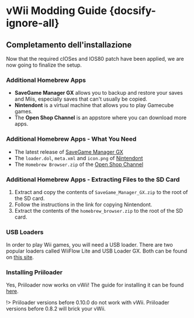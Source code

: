 # vWii Modding Guide {docsify-ignore-all}

## Completamento dell'installazione

Now that the required cIOSes and IOS80 patch have been applied, we are now going to finalize the setup.

### Additional Homebrew Apps

- **SaveGame Manager GX** allows you to backup and restore your saves and Miis, especially saves that can't usually be copied.
- **Nintendont** is a virtual machine that allows you to play Gamecube games.
- The **Open Shop Channel** is an appstore where you can download more apps.

### Additional Homebrew Apps - What You Need

- The latest release of [SaveGame Manager GX](https://hbb1.oscwii.org/api/v3/contents/SaveGame_Manager_GX/SaveGame_Manager_GX.zip)
- The `loader.dol`, `meta.xml` and `icon.png` of [Nintendont](https://github.com/GaryOderNichts/Nintendont)
- The `Homebrew Browser.zip` of the [Open Shop Channel](https://hbb1.oscwii.org/api/v3/contents/homebrew_browser/homebrew_browser.zip)

### Additional Homebrew Apps - Extracting Files to the SD Card

1. Extract and copy the contents of `SaveGame_Manager_GX.zip` to the root of the SD card.
2. Follow the instructions in the link for copying Nintendont.
3. Extract the contents of the `homebrew_browser.zip` to the root of the SD card.

### USB Loaders

In order to play Wii games, you will need a USB loader. There are two popular loaders called WiiFlow Lite and USB Loader GX. Both can be found on [this site](https://wii.hacks.guide/wii-loaders).

### Installing Priiloader

Yes, Priiloader now works on vWii! The guide for installing it can be found [here](https://wii.hacks.guide/priiloader).

!> Priiloader versions before 0.10.0 do not work with vWii. Priiloader versions before 0.8.2 will brick your vWii.
